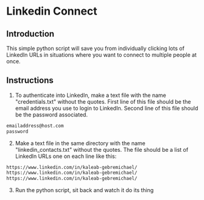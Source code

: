 # Linkedin Connect
## Introduction
This simple python script will save you from individually clicking lots of LinkedIn URLs in situations where you want to connect to multiple people at once. 

## Instructions

1. To authenticate into LinkedIn, make a text file with the name "credentials.txt" without the quotes. First line of this file should be the email address you use to login to LinkedIn. Second line of this file should be the password associated.
```bash
emailaddress@host.com
password
```
2. Make a text file in the same directory with the name "linkedin_contacts.txt" without the quotes. The file should be a list of LinkedIn URLs one on each line like this:
```bash
https://www.linkedin.com/in/kaleab-gebremichael/
https://www.linkedin.com/in/kaleab-gebremichael/
https://www.linkedin.com/in/kaleab-gebremichael/
```
3. Run the python script, sit back and watch it do its thing
